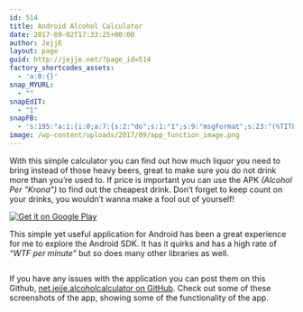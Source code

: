 ```yaml
---
id: 514
title: Android Alcohol Calculator
date: 2017-09-02T17:33:25+00:00
author: JejjE
layout: page
guid: http://jejje.net/?page_id=514
factory_shortcodes_assets:
  - 'a:0:{}'
snap_MYURL:
  - ""
snapEdIT:
  - "1"
snapFB:
  - 's:195:"a:1:{i:0;a:7:{s:2:"do";s:1:"1";s:9:"msgFormat";s:23:"(%TITLE%) at %SITENAME%";s:8:"postType";s:1:"A";s:9:"isAutoImg";s:1:"A";s:8:"imgToUse";s:0:"";s:9:"isAutoURL";s:1:"A";s:8:"urlToUse";s:0:"";}}";'
image: /wp-content/uploads/2017/09/app_function_image.png
---
```

With this simple calculator you can find out how much liquor you need to bring instead of those heavy beers, great to make sure you do not drink more than you&#8217;re used to. If price is important you can use the APK _(Alcohol Per &#8220;Krona&#8221;)_ to find out the cheapest drink. Don&#8217;t forget to keep count on your drinks, you wouldn&#8217;t wanna make a fool out of yourself!

<a href="http://play.google.com/store/apps/details?id=<package_name>&pcampaignid=MKT-Other-global-all-co-prtnr-py-PartBadge-Mar2515-1" target="_blank" rel="nofollow"><img class="aligncenter" src="https://i0.wp.com/play.google.com/intl/en_us/badges/images/generic/en_badge_web_generic.png?w=200&#038;ssl=1" alt="Get it on Google Play" data-recalc-dims="1" /></a>

This simple yet useful application for Android has been a great experience for me to explore the Android SDK. It has it quirks and has a high rate of _&#8220;WTF per minute&#8221;_ but so does many other libraries as well.

<a href="https://github.com/jejje/net.jejje.alcoholcalculator" target="_blank" rel="nofollow"><img class="size-full wp-image-587 alignleft" src="https://i1.wp.com/jejje.net/wp-content/uploads/2017/09/GitHub-Mark-120px-plus.png?resize=120%2C120" alt="" data-recalc-dims="1" /></a>

If you have any issues with the application you can post them on this Github, <a href="https://github.com/jejje/net.jejje.alcoholcalculator" target="_blank" rel="nofollow">net.jejje.alcoholcalculator on GitHub</a>. Check out some of these screenshots of the app, showing some of the functionality of the app.

&nbsp;

&nbsp;

[<img class="alignleft wp-image-579" src="https://i2.wp.com/jejje.net/wp-content/uploads/2017/09/alcohol-apk-device-2017-09-01-231018.png?resize=200%2C356" alt="" srcset="https://i0.wp.com/jejje.net/wp-content/uploads/2017/09/alcohol-apk-device-2017-09-01-231018.png?resize=169%2C300 169w, https://i0.wp.com/jejje.net/wp-content/uploads/2017/09/alcohol-apk-device-2017-09-01-231018.png?resize=768%2C1365 768w, https://i2.wp.com/jejje.net/wp-content/uploads/2017/09/alcohol-apk-device-2017-09-01-231018.png?resize=576%2C1024 576w, https://i0.wp.com/jejje.net/wp-content/uploads/2017/09/alcohol-apk-device-2017-09-01-231018.png?w=1440 1440w" sizes="(max-width: 200px) 100vw, 200px" data-recalc-dims="1" />](https://i0.wp.com/jejje.net/wp-content/uploads/2017/09/alcohol-apk-device-2017-09-01-231018.png)[<img class="alignleft wp-image-580" src="https://i2.wp.com/jejje.net/wp-content/uploads/2017/09/alcohol-compare-device-2017-09-01-230732.png?resize=200%2C356" alt="" srcset="https://i2.wp.com/jejje.net/wp-content/uploads/2017/09/alcohol-compare-device-2017-09-01-230732.png?resize=169%2C300 169w, https://i0.wp.com/jejje.net/wp-content/uploads/2017/09/alcohol-compare-device-2017-09-01-230732.png?resize=768%2C1365 768w, https://i0.wp.com/jejje.net/wp-content/uploads/2017/09/alcohol-compare-device-2017-09-01-230732.png?resize=576%2C1024 576w, https://i2.wp.com/jejje.net/wp-content/uploads/2017/09/alcohol-compare-device-2017-09-01-230732.png?w=1440 1440w" sizes="(max-width: 200px) 100vw, 200px" data-recalc-dims="1" />](https://i0.wp.com/jejje.net/wp-content/uploads/2017/09/alcohol-compare-device-2017-09-01-230732.png)[<img class="alignleft wp-image-582" src="https://i2.wp.com/jejje.net/wp-content/uploads/2017/09/alcohol-per-volume-device-2017-09-01-230841.png?resize=200%2C356" alt="" srcset="https://i1.wp.com/jejje.net/wp-content/uploads/2017/09/alcohol-per-volume-device-2017-09-01-230841.png?resize=169%2C300 169w, https://i0.wp.com/jejje.net/wp-content/uploads/2017/09/alcohol-per-volume-device-2017-09-01-230841.png?resize=768%2C1365 768w, https://i1.wp.com/jejje.net/wp-content/uploads/2017/09/alcohol-per-volume-device-2017-09-01-230841.png?resize=576%2C1024 576w, https://i2.wp.com/jejje.net/wp-content/uploads/2017/09/alcohol-per-volume-device-2017-09-01-230841.png?w=1440 1440w" sizes="(max-width: 200px) 100vw, 200px" data-recalc-dims="1" />](https://i2.wp.com/jejje.net/wp-content/uploads/2017/09/alcohol-per-volume-device-2017-09-01-230841.png) [<img class="alignleft wp-image-581" src="https://i1.wp.com/jejje.net/wp-content/uploads/2017/09/alcohol-counter-device-2017-09-01-231041.png?resize=200%2C356" alt="" srcset="https://i0.wp.com/jejje.net/wp-content/uploads/2017/09/alcohol-counter-device-2017-09-01-231041.png?resize=169%2C300 169w, https://i0.wp.com/jejje.net/wp-content/uploads/2017/09/alcohol-counter-device-2017-09-01-231041.png?resize=768%2C1365 768w, https://i0.wp.com/jejje.net/wp-content/uploads/2017/09/alcohol-counter-device-2017-09-01-231041.png?resize=576%2C1024 576w, https://i2.wp.com/jejje.net/wp-content/uploads/2017/09/alcohol-counter-device-2017-09-01-231041.png?w=1440 1440w" sizes="(max-width: 200px) 100vw, 200px" data-recalc-dims="1" />](https://i0.wp.com/jejje.net/wp-content/uploads/2017/09/alcohol-counter-device-2017-09-01-231041.png)

<div style="font-size:0px;height:0px;line-height:0px;margin:0;padding:0;clear:both">
</div>